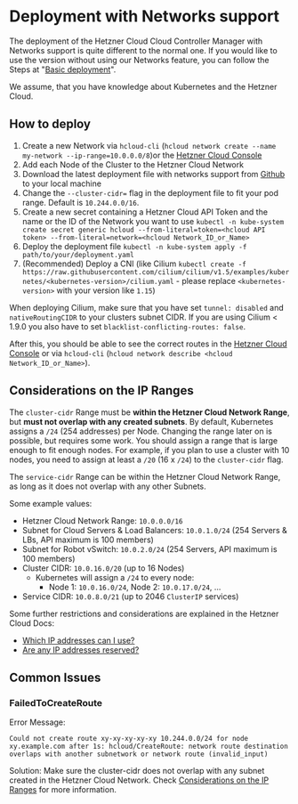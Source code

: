 # Deployment with Networks support

The deployment of the Hetzner Cloud Cloud Controller Manager with Networks support is quite different to the normal one.
If you would like to use the version without using our Networks feature, you can follow the Steps at "[Basic deployment](../README.md#deployment)".

We assume, that you have knowledge about Kubernetes and the Hetzner Cloud.

## How to deploy
 1. Create a new Network via `hcloud-cli` (`hcloud network create --name my-network --ip-range=10.0.0.0/8`)or the [Hetzner Cloud Console](https://console.hetzner.cloud)
 2. Add each Node of the Cluster to the Hetzner Cloud Network
 3. Download the latest deployment file with networks support from [Github](https://github.com/syself/hetzner-cloud-controller-manager/releases/latest) to your local machine
 4. Change the `--cluster-cidr=` flag in the deployment file to fit your pod range. Default is `10.244.0.0/16`.
 5. Create a new secret containing a Hetzner Cloud API Token and the name or the ID of the Network you want to use `kubectl -n kube-system create secret generic hcloud --from-literal=token=<hcloud API token> --from-literal=network=<hcloud Network_ID_or_Name>`
 6. Deploy the deployment file `kubectl -n kube-system apply -f path/to/your/deployment.yaml`
 7. (Recommended) Deploy a CNI (like Cilium `kubectl create -f https://raw.githubusercontent.com/cilium/cilium/v1.5/examples/kubernetes/<kubernetes-version>/cilium.yaml` - please replace `<kubernetes-version>` with your version like `1.15`)


When deploying Cilium, make sure that you have set `tunnel: disabled` and `nativeRoutingCIDR` to your clusters subnet CIDR. If you are using Cilium < 1.9.0 you also have to set `blacklist-conflicting-routes: false`.

After this, you should be able to see the correct routes in the [Hetzner Cloud Console](https://console.hetzner.cloud) or via `hcloud-cli` (`hcloud network describe <hcloud Network_ID_or_Name>`).

## Considerations on the IP Ranges

The `cluster-cidr` Range must be **within the Hetzner Cloud Network Range**, but **must not overlap with any created subnets**. By default, Kubernetes assigns a `/24` (254 addresses) per Node. Changing the range later on is possible, but requires some work. You should assign a range that is large enough to fit enough nodes. For example, if you plan to use a cluster with 10 nodes, you need to assign at least a `/20` (16 x `/24`) to the `cluster-cidr` flag.

The `service-cidr` Range can be within the Hetzner Cloud Network Range, as long as it does not overlap with any other Subnets.

Some example values:

- Hetzner Cloud Network Range: `10.0.0.0/16`
- Subnet for Cloud Servers & Load Balancers: `10.0.1.0/24` (254 Servers & LBs, API maximum is 100 members)
- Subnet for Robot vSwitch: `10.0.2.0/24` (254 Servers, API maximum is 100 members)
- Cluster CIDR: `10.0.16.0/20` (up to 16 Nodes)
  - Kubernetes will assign a `/24` to every node:
    - Node 1: `10.0.16.0/24`, Node 2: `10.0.17.0/24`, ...
- Service CIDR: `10.0.8.0/21` (up to 2046 `ClusterIP` services)

Some further restrictions and considerations are explained in the Hetzner Cloud Docs:

- [Which IP addresses can I use?](https://docs.hetzner.com/cloud/networks/faq#which-ip-addresses-can-i-use)
- [Are any IP addresses reserved?](https://docs.hetzner.com/cloud/networks/faq/#are-any-ip-addresses-reserved)

## Common Issues

### FailedToCreateRoute

Error Message:

```
Could not create route xy-xy-xy-xy-xy 10.244.0.0/24 for node xy.example.com after 1s: hcloud/CreateRoute: network route destination overlaps with another subnetwork or network route (invalid_input)
```

Solution:
Make sure the cluster-cidr does not overlap with any subnet created in the Hetzner Cloud Network. Check [Considerations on the IP Ranges](#considerations-on-the-ip-ranges) for more information.
